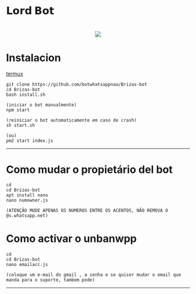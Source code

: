 # 𝗟𝗼𝗿𝗱 𝗕𝗼𝘁
<h1 align="center">
    <img src= "https://larepublica.pe/resizer/j4drY9nI27zJuJmRMPJBV7rdHoI=/1200x660/top/arc-anglerfish-arc2-prod-gruporepublica.s3.amazonaws.com/public/HLPDE6DYZRD5LMDSWNI7OGL434.jpg">
</h1>

# Instalacion

[termux](https://play.google.com/store/apps/details?id=com.termux&hl=pt_BR&gl=US)

```
git clone https://github.com/botwhatsappnao/Brizas-bot
cd Brizas-bot
bash install.sh

(iniciar o bot manualmente)
npm start

(reiniciar o bot automaticamente em caso de crash)
sh start.sh

(ou)
pm2 start index.js

```
---
# Como mudar o propietário del bot
```
cd
cd Brizas-bot
apt install nano
nano numowner.js

(ATENÇÃO MUDE APENAS OS NUMEROS ENTRE OS ACENTOS, NÃO REMOVA O @s.whatsapp.net)
```

# Como activar o unbanwpp
```
cd
cd Brizas-bot
nano emailacc.js

(coloque um e-mail do gmail , a senha e se quiser mudar o email que manda para o suporte, tambem pode)
```
---

